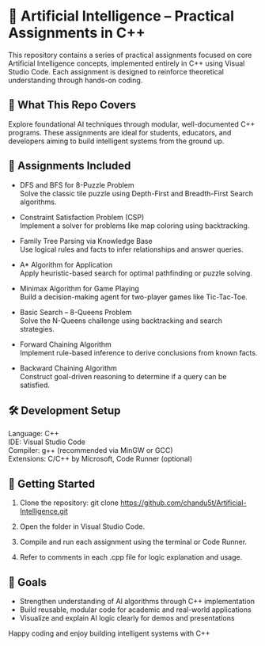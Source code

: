 # 🧠 Artificial Intelligence – Practical Assignments in C++

This repository contains a series of practical assignments focused on core Artificial Intelligence concepts, implemented entirely in C++ using Visual Studio Code. Each assignment is designed to reinforce theoretical understanding through hands-on coding.

## 📌 What This Repo Covers

Explore foundational AI techniques through modular, well-documented C++ programs. These assignments are ideal for students, educators, and developers aiming to build intelligent systems from the ground up.

## 🧪 Assignments Included

- DFS and BFS for 8-Puzzle Problem  
  Solve the classic tile puzzle using Depth-First and Breadth-First Search algorithms.

- Constraint Satisfaction Problem (CSP)  
  Implement a solver for problems like map coloring using backtracking.

- Family Tree Parsing via Knowledge Base  
  Use logical rules and facts to infer relationships and answer queries.

- A* Algorithm for Application  
  Apply heuristic-based search for optimal pathfinding or puzzle solving.

- Minimax Algorithm for Game Playing  
  Build a decision-making agent for two-player games like Tic-Tac-Toe.

- Basic Search – 8-Queens Problem  
  Solve the N-Queens challenge using backtracking and search strategies.

- Forward Chaining Algorithm  
  Implement rule-based inference to derive conclusions from known facts.

- Backward Chaining Algorithm  
  Construct goal-driven reasoning to determine if a query can be satisfied.

## 🛠 Development Setup

Language: C++  
IDE: Visual Studio Code  
Compiler: g++ (recommended via MinGW or GCC)  
Extensions: C/C++ by Microsoft, Code Runner (optional)

## 🚀 Getting Started

1. Clone the repository:
    git clone https://github.com/chandu5t/Artificial-Intelligence.git

2. Open the folder in Visual Studio Code.

3. Compile and run each assignment using the terminal or Code Runner.

4. Refer to comments in each .cpp file for logic explanation and usage.

## 🎯 Goals

- Strengthen understanding of AI algorithms through C++ implementation  
- Build reusable, modular code for academic and real-world applications  
- Visualize and explain AI logic clearly for demos and presentations

Happy coding and enjoy building intelligent systems with C++

